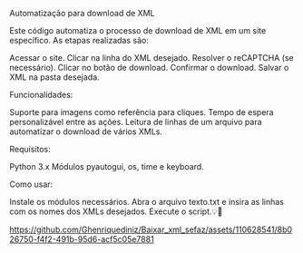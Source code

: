 
Automatização para download de XML

Este código automatiza o processo de download de XML em um site específico. As etapas realizadas são:

Acessar o site.
Clicar na linha do XML desejado.
Resolver o reCAPTCHA (se necessário).
Clicar no botão de download.
Confirmar o download.
Salvar o XML na pasta desejada.

Funcionalidades:

Suporte para imagens como referência para cliques.
Tempo de espera personalizável entre as ações.
Leitura de linhas de um arquivo para automatizar o download de vários XMLs.

Requisitos:

Python 3.x
Módulos pyautogui, os, time e keyboard.

Como usar:

Instale os módulos necessários.
Abra o arquivo texto.txt e insira as linhas com os nomes dos XMLs desejados.
Execute o script.💡🤖






https://github.com/Ghenriquediniz/Baixar_xml_sefaz/assets/110628541/8b026750-f4f2-491b-95d6-acf5c05e7881

